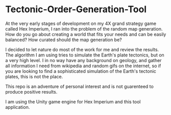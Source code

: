 # Tectonic-Order-Generation-Tool

At the very early stages of development on my 4X grand strategy game called Hex Imperium, I ran into the problem of the random map generation. How do you go about creating a world that fits your needs and can be easily balanced? How curated should the map generation be?

I decided to let nature do most of the work for me and review the results. The algorithm I am using tries to simulate the Earth's plate tectonics, but on a very high level. I in no way have any background on geology, and gather all information I need from wikipedia and random gifs on the internet, so if you are looking to find a sophisticated simulation of the Earth's tectonic plates, this is not the place.

This repo is an adventure of personal interest and is not guarenteed to produce positive results.

I am using the Unity game engine for Hex Imperium and this tool application.
